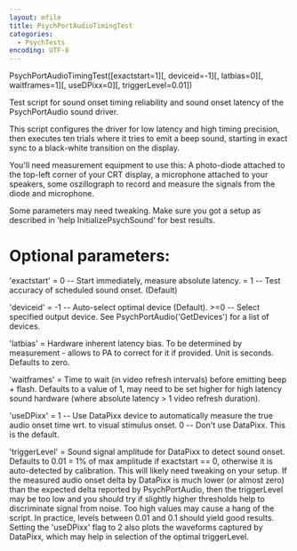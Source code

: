 ```yaml
---
layout: mfile
title: PsychPortAudioTimingTest
categories:
  - PsychTests
encoding: UTF-8
---
```


PsychPortAudioTimingTest([exactstart=1][, deviceid=-1][, latbias=0][, waitframes=1][, useDPixx=0][, triggerLevel=0.01])

Test script for sound onset timing reliability and sound onset
latency of the PsychPortAudio sound driver.

This script configures the driver for low latency and high timing
precision, then executes ten trials where it tries to emit a beep sound,
starting in exact sync to a black-white transition on the display.

You'll need measurement equipment to use this: A photo-diode attached to
the top-left corner of your CRT display, a microphone attached to your
speakers, some oszillograph to record and measure the signals from the
diode and microphone.

Some parameters may need tweaking. Make sure you got a setup as described
in 'help InitializePsychSound' for best results.

# Optional parameters:

'exactstart' = 0 -- Start immediately, measure absolute latency.
             \= 1 -- Test accuracy of scheduled sound onset. (Default)

'deviceid'   = -1 -- Auto-select optimal device (Default).
            \>=0   -- Select specified output device. See
                     PsychPortAudio('GetDevices') for a list of devices.

'latbias'    = Hardware inherent latency bias. To be determined by
               measurement - allows to PA to correct for it if provided.
               Unit is seconds. Defaults to zero.

'waitframes' = Time to wait (in video refresh intervals) before emitting beep + flash.
               Defaults to a value of 1, may need to be set higher for
               high latency sound hardware (where absolute latency \> 1
               video refresh duration).

'useDPixx'   = 1 -- Use DataPixx device to automatically measure the true
                    audio onset time wrt. to visual stimulus onset.
               0 -- Don't use DataPixx. This is the default.

'triggerLevel' = Sound signal amplitude for DataPixx to detect sound
                 onset. Defaults to 0.01 = 1% of max amplitude if
                 exactstart == 0, otherwise it is auto-detected by
                 calibration. This will likely need tweaking on your
                 setup. If the measured audio onset delta by DataPixx is
                 much lower (or almost zero) than the expected delta
                 reported by PsychPortAudio, then the triggerLevel may be
                 too low and you should try if slightly higher thresholds
                 help to discriminate signal from noise. Too high values
                 may cause a hang of the script. In practice, levels
                 between 0.01 and 0.1 should yield good results. Setting
                 the 'useDPixx' flag to 2 also plots the waveforms
                 captured by DataPixx, which may help in selection of the
                 optimal triggerLevel.
